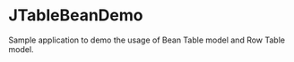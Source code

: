 JTableBeanDemo
==============

Sample application to demo the usage of Bean Table model and Row Table model.
